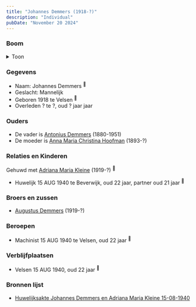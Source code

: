 ```yaml
---
title: "Johannes Demmers (1918-?)"
description: "Individual"
pubDate: "November 20 2024"
---
```


### Boom
<details><summary>Toon</summary>

![test](https://www.plantuml.com/plantuml/svg/bPDBIyD0483l-oi6FNWI4cDiKuhQQkEBYeXwBPlis2pTHzdT84NwtvtQc8Y8ZzjcTXxVVaDEVU0kr5enlv1coHtNKF1oCNUsDkBCAkiWE6uyNQ49h982ePIkLBWzerw65MZK1Jg_3Vc03crOBP5zwbegxZsyCW0OMoVGFLIoN1ZqVZZKN9hZOqZOch4zk7iVvTcsOcTaWZMozd2EMjEG7U0Uhg8eYZE0tKcIf_cO-hu-IrHY3SD1mOlLhB0XA1nGqmX6T_SGz_jqq1ismVMdRB-ebPfn8sQbizuNbf2exE0GyiaOuYoDuGcLHqDmBP7XCELESZYhdFH1qlUbjS-QcuxkWEZoyIIP93_GPJ0TRU2o1AOroJE_avt0IOSo7BoW4DBCDyWnN3_U4d9yz4wH4qNKWrqbvrLOeLBsXKZMh76tlzzai0Qt2pIL5A2hkDTZ7-EkRSKDONpT1UL0kyRVTqA8_G-hVtnlwrwGzbR_ZK9fiAFe_yKvJS_-EVqRst4AeySBQdOOjRRJx5lR6pkDt3HZ3MWNOATe1Fs2Rm00)
</details>

### Gegevens
- Naam: Johannes Demmers <sup><a href="../s00277/" style="text-decoration:none" title="Huwelijksakte Johannes Demmers en Adriana Maria Kleine 15-08-1940 ">:link:</a></sup>
- Geslacht: Mannelijk
- Geboren 1918 te Velsen <sup><a href="../s00277/" style="text-decoration:none" title="Huwelijksakte Johannes Demmers en Adriana Maria Kleine 15-08-1940 ">:link:</a></sup>
- Overleden ? te ?, oud ? jaar jaar 

### Ouders
- De vader is [Antonius Demmers](../i00019/) (1880-1951)
- De moeder is [Anna Maria Christina Hoofman](../i00012/) (1893-?)

### Relaties en Kinderen

Gehuwd met [Adriana Maria Kleine](../i00178/) (1919-?) <sup><a href="../s00277/" style="text-decoration:none" title="Huwelijksakte Johannes Demmers en Adriana Maria Kleine 15-08-1940 ">:link:</a></sup>
- Huwelijk 15 AUG 1940 te Beverwijk, oud 22 jaar, partner oud 21 jaar <sup><a href="../s00277/" style="text-decoration:none" title="Huwelijksakte Johannes Demmers en Adriana Maria Kleine 15-08-1940 ">:link:</a></sup>

### Broers en zussen
- [Augustus Demmers](../i00175/) (1919-?)

### Beroepen
- Machinist 15 AUG 1940 te Velsen, oud 22 jaar <sup><a href="../s00277/" style="text-decoration:none" title="Huwelijksakte Johannes Demmers en Adriana Maria Kleine 15-08-1940 ">:link:</a></sup>

### Verblijfplaatsen
- Velsen  15 AUG 1940, oud 22 jaar  <sup><a href="../s00277/" style="text-decoration:none" title="Huwelijksakte Johannes Demmers en Adriana Maria Kleine 15-08-1940 ">:link:</a></sup>

### Bronnen lijst
- [Huwelijksakte Johannes Demmers en Adriana Maria Kleine 15-08-1940 ](../s00277/)
